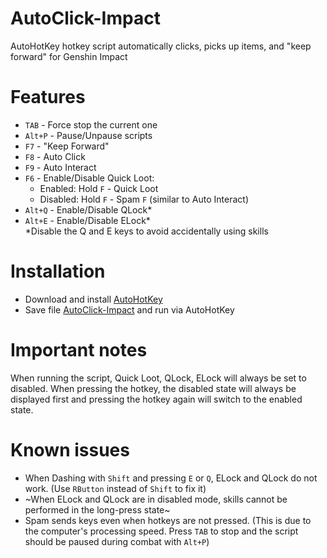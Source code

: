 # AutoClick-Impact
AutoHotKey hotkey script automatically clicks, picks up items, and "keep forward" for Genshin Impact
# Features
- `TAB` - Force stop the current one
- `Alt+P` - Pause/Unpause scripts
- `F7` - "Keep Forward"
- `F8` - Auto Click
- `F9` - Auto Interact
- `F6` - Enable/Disable Quick Loot:
  - Enabled: Hold `F` - Quick Loot
  - Disabled: Hold `F` - Spam `F` (similar to Auto Interact)
- `Alt+Q` - Enable/Disable QLock*
- `Alt+E` - Enable/Disable ELock*\
*Disable the Q and E keys to avoid accidentally using skills
# Installation
- Download and install [AutoHotKey](https://www.autohotkey.com/)
- Save file [AutoClick-Impact](https://raw.githubusercontent.com/CleveTok3125/AutoClick-Impact/main/AutoClick-Impact.ahk) and run via AutoHotKey
# Important notes
When running the script, Quick Loot, QLock, ELock will always be set to disabled. When pressing the hotkey, the disabled state will always be displayed first and pressing the hotkey again will switch to the enabled state.
# Known issues
- When Dashing with `Shift` and pressing `E` or `Q`, ELock and QLock do not work. (Use `RButton` instead of `Shift` to fix it)
- ~When ELock and QLock are in disabled mode, skills cannot be performed in the long-press state~
- Spam sends keys even when hotkeys are not pressed. (This is due to the computer's processing speed. Press `TAB` to stop and the script should be paused during combat with `Alt+P`)
